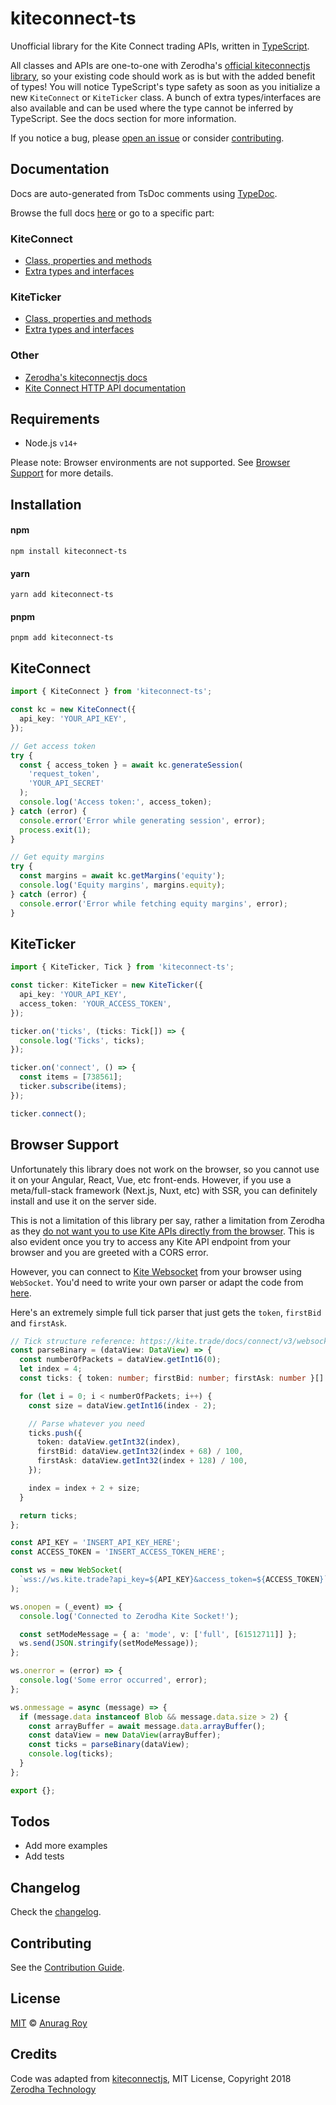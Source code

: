# kiteconnect-ts

Unofficial library for the Kite Connect trading APIs, written in [TypeScript](https://www.typescriptlang.org/).

All classes and APIs are one-to-one with Zerodha's [official kiteconnectjs library](https://github.com/zerodha/kiteconnectjs), so your existing code should work as is but with the added benefit of types! You will notice TypeScript's type safety as soon as you initialize a new `KiteConnect` or `KiteTicker` class. A bunch of extra types/interfaces are also available and can be used where the type cannot be inferred by TypeScript. See the docs section for more information.

If you notice a bug, please [open an issue](https://github.com/anurag-roy/kiteconnect-ts/issues/new) or consider [contributing](./CONTRIBUTING.md).

## Documentation

Docs are auto-generated from TsDoc comments using [TypeDoc](https://typedoc.org/).

Browse the full docs [here](https://kiteconnect.anuragroy.dev) or go to a specific part:

### KiteConnect

- [Class, properties and methods](https://kiteconnect.anuragroy.dev/classes/KiteConnect.KiteConnect.html)
- [Extra types and interfaces](https://kiteconnect.anuragroy.dev/modules/KiteConnect.html)

### KiteTicker

- [Class, properties and methods](https://kiteconnect.anuragroy.dev/classes/KiteTicker.KiteTicker.html)
- [Extra types and interfaces](https://kiteconnect.anuragroy.dev/modules/KiteTicker.html)

### Other

- [Zerodha's kiteconnectjs docs](https://kite.trade/docs/kiteconnectjs/v3)
- [Kite Connect HTTP API documentation](https://kite.trade/docs/connect/v3)

## Requirements

- Node.js `v14+`

Please note: Browser environments are not supported. See [Browser Support](#browser-support) for more details.

## Installation

#### npm

```
npm install kiteconnect-ts
```

#### yarn

```
yarn add kiteconnect-ts
```

#### pnpm

```
pnpm add kiteconnect-ts
```

## KiteConnect

```typescript
import { KiteConnect } from 'kiteconnect-ts';

const kc = new KiteConnect({
  api_key: 'YOUR_API_KEY',
});

// Get access token
try {
  const { access_token } = await kc.generateSession(
    'request_token',
    'YOUR_API_SECRET'
  );
  console.log('Access token:', access_token);
} catch (error) {
  console.error('Error while generating session', error);
  process.exit(1);
}

// Get equity margins
try {
  const margins = await kc.getMargins('equity');
  console.log('Equity margins', margins.equity);
} catch (error) {
  console.error('Error while fetching equity margins', error);
}
```

## KiteTicker

```typescript
import { KiteTicker, Tick } from 'kiteconnect-ts';

const ticker: KiteTicker = new KiteTicker({
  api_key: 'YOUR_API_KEY',
  access_token: 'YOUR_ACCESS_TOKEN',
});

ticker.on('ticks', (ticks: Tick[]) => {
  console.log('Ticks', ticks);
});

ticker.on('connect', () => {
  const items = [738561];
  ticker.subscribe(items);
});

ticker.connect();
```

## Browser Support

Unfortunately this library does not work on the browser, so you cannot use it on your Angular, React, Vue, etc front-ends. However, if you use a meta/full-stack framework (Next.js, Nuxt, etc) with SSR, you can definitely install and use it on the server side.

This is not a limitation of this library per say, rather a limitation from Zerodha as they [do not want you to use Kite APIs directly from the browser](https://kite.trade/forum/discussion/comment/25372/#Comment_25372). This is also evident once you try to access any Kite API endpoint from your browser and you are greeted with a CORS error.

However, you can connect to [Kite Websocket](https://kite.trade/docs/connect/v3/websocket/) from your browser using `WebSocket`. You'd need to write your own parser or adapt the code from [here](https://github.com/anurag-roy/kiteconnect-ts/blob/main/lib/ticker/index.ts#L87).

Here's an extremely simple full tick parser that just gets the `token`, `firstBid` and `firstAsk`.

```typescript
// Tick structure reference: https://kite.trade/docs/connect/v3/websocket/#message-structure
const parseBinary = (dataView: DataView) => {
  const numberOfPackets = dataView.getInt16(0);
  let index = 4;
  const ticks: { token: number; firstBid: number; firstAsk: number }[] = [];

  for (let i = 0; i < numberOfPackets; i++) {
    const size = dataView.getInt16(index - 2);

    // Parse whatever you need
    ticks.push({
      token: dataView.getInt32(index),
      firstBid: dataView.getInt32(index + 68) / 100,
      firstAsk: dataView.getInt32(index + 128) / 100,
    });

    index = index + 2 + size;
  }

  return ticks;
};

const API_KEY = 'INSERT_API_KEY_HERE';
const ACCESS_TOKEN = 'INSERT_ACCESS_TOKEN_HERE';

const ws = new WebSocket(
  `wss://ws.kite.trade?api_key=${API_KEY}&access_token=${ACCESS_TOKEN}`
);

ws.onopen = (_event) => {
  console.log('Connected to Zerodha Kite Socket!');

  const setModeMessage = { a: 'mode', v: ['full', [61512711]] };
  ws.send(JSON.stringify(setModeMessage));
};

ws.onerror = (error) => {
  console.log('Some error occurred', error);
};

ws.onmessage = async (message) => {
  if (message.data instanceof Blob && message.data.size > 2) {
    const arrayBuffer = await message.data.arrayBuffer();
    const dataView = new DataView(arrayBuffer);
    const ticks = parseBinary(dataView);
    console.log(ticks);
  }
};

export {};
```

## Todos

- Add more examples
- Add tests

## Changelog

Check the [changelog](./CHANGELOG.md).

## Contributing

See the [Contribution Guide](./CONTRIBUTING.md).

## License

[MIT](./LICENSE) © [Anurag Roy](https://github.com/anurag-roy)

## Credits

Code was adapted from [kiteconnectjs](https://github.com/zerodha/kiteconnectjs), MIT License, Copyright 2018 [Zerodha Technology](http://zerodha.com)
